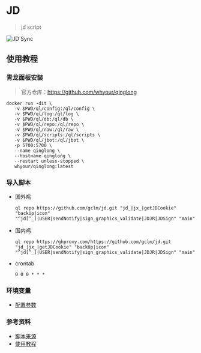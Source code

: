 # JD
> jd script

![JD Sync](https://github.com/gclm/jd/actions/workflows/jd-sync.yml/badge.svg)

## 使用教程

### 青龙面板安装
> 官方仓库：https://github.com/whyour/qinglong
```
docker run -dit \
   -v $PWD/ql/config:/ql/config \
   -v $PWD/ql/log:/ql/log \
   -v $PWD/ql/db:/ql/db \
   -v $PWD/ql/repo:/ql/repo \
   -v $PWD/ql/raw:/ql/raw \
   -v $PWD/ql/scripts:/ql/scripts \
   -v $PWD/ql/jbot:/ql/jbot \
   -p 5700:5700 \
   --name qinglong \
   --hostname qinglong \
   --restart unless-stopped \
   whyour/qinglong:latest
```

### 导入脚本
- 国外鸡
  ```
  ql repo https://github.com/gclm/jd.git "jd_|jx_|getJDCookie" "backUp|icon" "^jd[^_]|USER|sendNotify|sign_graphics_validate|JDJR|JDSign" "main"
  ```
- 国内鸡
  ```
  ql repo https://ghproxy.com/https://github.com/gclm/jd.git "jd_|jx_|getJDCookie" "backUp|icon" "^jd[^_]|USER|sendNotify|sign_graphics_validate|JDJR|JDSign" "main"
  ```
- crontab
  ```
  0 0 0 * * *
  ```

### 环境变量

- [配置参数](https://github.com/gclm/jd/blob/main/githubAction.md)

### 参考资料

- [脚本来源](https://github.com/zero205/JD_tencent_scf/tree/main)
- [使用教程](https://github.com/gclm/jd/blob/main/githubAction.md)
